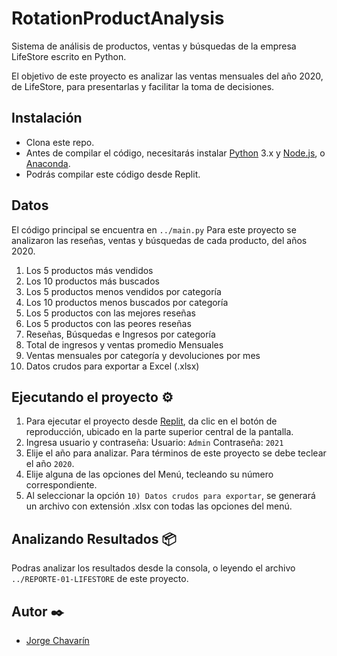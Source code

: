 # RotationProductAnalysis

Sistema de análisis de productos, ventas y búsquedas de la empresa LifeStore escrito en Python.

El objetivo de este proyecto es analizar las ventas mensuales del año 2020, de LifeStore, para presentarlas y facilitar la toma de decisiones.

## Instalación

- Clona este repo. 
- Antes de compilar el código, necesitarás instalar [Python] 3.x y [Node.js],  o [Anaconda]. 
- Podrás compilar este código desde Replit.

## Datos

El código principal se encuentra en `../main.py`
Para este proyecto se analizaron las reseñas, ventas y búsquedas de cada producto, del años 2020.

1) Los 5 productos más vendidos
2) Los 10 productos más buscados
3) Los 5 productos menos vendidos por categoría
4) Los 10 productos menos buscados por categoría
5) Los 5 productos con las mejores reseñas
6) Los 5 productos con las peores reseñas
7) Reseñas, Búsquedas e Ingresos por categoría
8) Total de ingresos y ventas promedio Mensuales
9) Ventas mensuales por categoría y devoluciones por mes
10) Datos crudos para exportar a Excel (.xlsx)

## Ejecutando el proyecto ⚙️

1. Para ejecutar el proyecto desde [Replit], da clic en el botón de reproducción, ubicado en la parte superior central de la pantalla.
2. Ingresa usuario y contraseña:
  Usuario: `Admin`
  Contraseña: `2021`
3. Elije el año para analizar. Para términos de este proyecto se debe teclear el año `2020`.
4. Elije alguna de las opciones del Menú, tecleando su número correspondiente.
5. Al seleccionar la opción `10) Datos crudos para exportar`, se generará un archivo con extensión .xlsx con todas las opciones del menú.

## Analizando Resultados 📦
Podras analizar los resultados desde la consola, o leyendo el archivo `../REPORTE-01-LIFESTORE` de este proyecto.

## Autor ✒️
- [Jorge Chavarín](https://www.linkedin.com/in/jorge-chavarin/)

[Replit]: https://replit.com/
[node.js]: https://nodejs.org/en/download/package-manager/
[Python]: https://www.python.org/downloads/
[Anaconda]: https://www.anaconda.com/
